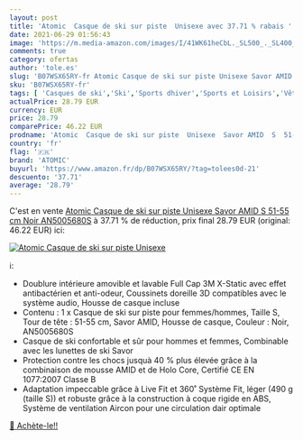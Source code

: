 ```yaml
---
layout: post
title: 'Atomic  Casque de ski sur piste  Unisexe avec 37.71 % rabais '
date: 2021-06-29 01:56:43
image: 'https://m.media-amazon.com/images/I/41WK61heCbL._SL500_._SL400_.jpg'
comments: true
category: ofertas
author: 'tole.es'
slug: 'B07WSX65RY-fr Atomic Casque de ski sur piste Unisexe Savor AMID S 51-55...'
sku: 'B07WSX65RY-fr'
tags: [ 'Casques de ski','Ski','Sports dhiver','Sports et Loisirs','Vêtements et équipement de sport','atomic', ]
actualPrice: 28.79 EUR
currency: EUR
price: 28.79
comparePrice: 46.22 EUR
prodname: 'Atomic  Casque de ski sur piste  Unisexe  Savor AMID  S  51-55 cm   Noir  AN5005680S'
country: 'fr'
flag: '🇫🇷'
brand: 'ATOMIC'
buyurl: 'https://www.amazon.fr/dp/B07WSX65RY/?tag=tolees0d-21'
descuento: '37.71'
average: '28.79'
---
```


C'est en vente [Atomic  Casque de ski sur piste  Unisexe  Savor AMID  S  51-55 cm   Noir  AN5005680S](https://www.amazon.fr/dp/B07WSX65RY/?tag=tolees0d-21)  à  37.71 % de réduction, prix final  28.79 EUR (original: 46.22 EUR) ici:

[![Atomic  Casque de ski sur piste  Unisexe](https://m.media-amazon.com/images/I/41WK61heCbL._SL500_._SL400_.jpg)](https://www.amazon.fr/dp/B07WSX65RY/?tag=tolees0d-21)

ℹ️:

- Doublure intérieure amovible et lavable Full Cap 3M X-Static avec effet antibactérien et anti-odeur, Coussinets doreille 3D compatibles avec le système audio, Housse de casque incluse
- Contenu : 1 x Casque de ski sur piste pour femmes/hommes, Taille S, Tour de tête : 51-55 cm, Savor AMID, Housse de casque, Couleur : Noir, AN5005680S
- Casque de ski confortable et sûr pour hommes et femmes, Combinable avec les lunettes de ski Savor
- Protection contre les chocs jusquà 40 % plus élevée grâce à la combinaison de mousse AMID et de Holo Core, Certifié CE EN 1077:2007 Classe B
- Adaptation impeccable grâce à Live Fit et 360˚ Système Fit, léger (490 g (taille S)) et robuste grâce à la construction à coque rigide en ABS, Système de ventilation Aircon pour une circulation dair optimale

[🛒 Achète-le!!](https://www.amazon.fr/dp/B07WSX65RY/?tag=tolees0d-21)
